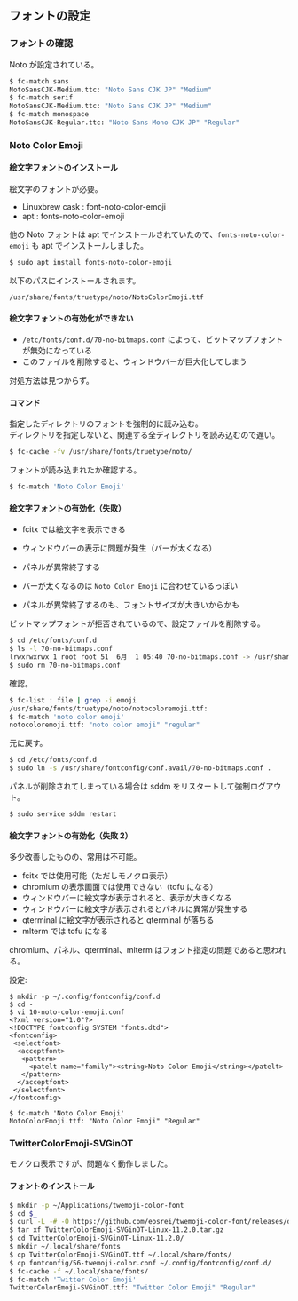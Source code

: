 
## フォントの設定

### フォントの確認

Noto が設定されている。

````sh
$ fc-match sans
NotoSansCJK-Medium.ttc: "Noto Sans CJK JP" "Medium"
$ fc-match serif
NotoSansCJK-Medium.ttc: "Noto Sans CJK JP" "Medium"
$ fc-match monospace
NotoSansCJK-Regular.ttc: "Noto Sans Mono CJK JP" "Regular"
````

### Noto Color Emoji

#### 絵文字フォントのインストール

絵文字のフォントが必要。

- Linuxbrew cask : font-noto-color-emoji
- apt : fonts-noto-color-emoji

他の Noto フォントは apt でインストールされていたので、`fonts-noto-color-emoji` も apt でインストールしました。

````sh
$ sudo apt install fonts-noto-color-emoji
````

以下のパスにインストールされます。

````
/usr/share/fonts/truetype/noto/NotoColorEmoji.ttf                                
````

#### 絵文字フォントの有効化ができない

- `/etc/fonts/conf.d/70-no-bitmaps.conf` によって、ビットマップフォントが無効になっている
- このファイルを削除すると、ウィンドウバーが巨大化してしまう

対処方法は見つからず。

#### コマンド

指定したディレクトリのフォントを強制的に読み込む。  
ディレクトリを指定しないと、関連する全ディレクトリを読み込むので遅い。

````sh
$ fc-cache -fv /usr/share/fonts/truetype/noto/
````

フォントが読み込まれたか確認する。

````sh
$ fc-match 'Noto Color Emoji'
````

#### 絵文字フォントの有効化（失敗）

- fcitx では絵文字を表示できる
- ウィンドウバーの表示に問題が発生（バーが太くなる）
- パネルが異常終了する

- バーが太くなるのは `Noto Color Emoji` に合わせているっぽい
- パネルが異常終了するのも、フォントサイズが大きいからかも

ビットマップフォントが拒否されているので、設定ファイルを削除する。

````sh
$ cd /etc/fonts/conf.d
$ ls -l 70-no-bitmaps.conf
lrwxrwxrwx 1 root root 51  6月  1 05:40 70-no-bitmaps.conf -> /usr/share/fontconfig/conf.avail/70-no-bitmaps.con
$ sudo rm 70-no-bitmaps.conf
````

確認。

````sh
$ fc-list : file | grep -i emoji
/usr/share/fonts/truetype/noto/notocoloremoji.ttf:
$ fc-match 'noto color emoji'
notocoloremoji.ttf: "noto color emoji" "regular"
````

元に戻す。

````sh
$ cd /etc/fonts/conf.d
$ sudo ln -s /usr/share/fontconfig/conf.avail/70-no-bitmaps.conf .
````

パネルが削除されてしまっている場合は sddm をリスタートして強制ログアウト。

````sh
$ sudo service sddm restart
````

#### 絵文字フォントの有効化（失敗 2）

多少改善したものの、常用は不可能。

- fcitx では使用可能（ただしモノクロ表示）
- chromium の表示画面では使用できない（tofu になる）
- ウィンドウバーに絵文字が表示されると、表示が大きくなる
- ウィンドウバーに絵文字が表示されるとパネルに異常が発生する
- qterminal に絵文字が表示されると qterminal が落ちる
- mlterm では tofu になる

chromium、パネル、qterminal、mlterm はフォント指定の問題であると思われる。

設定:
````
$ mkdir -p ~/.config/fontconfig/conf.d
$ cd -
$ vi 10-noto-color-emoji.conf 
<?xml version="1.0"?>
<!DOCTYPE fontconfig SYSTEM "fonts.dtd">
<fontconfig>
 <selectfont>
  <acceptfont>
   <pattern>
     <patelt name="family"><string>Noto Color Emoji</string></patelt>
   </pattern>
  </acceptfont>
 </selectfont>
</fontconfig>

$ fc-match 'Noto Color Emoji'
NotoColorEmoji.ttf: "Noto Color Emoji" "Regular"
````

### TwitterColorEmoji-SVGinOT

モノクロ表示ですが、問題なく動作しました。

#### フォントのインストール

````sh
$ mkdir -p ~/Applications/twemoji-color-font
$ cd $_
$ curl -L -# -O https://github.com/eosrei/twemoji-color-font/releases/download/v11.2.0/TwitterColorEmoji-SVGinOT-Linux-11.2.0.tar.gz
$ tar xf TwitterColorEmoji-SVGinOT-Linux-11.2.0.tar.gz 
$ cd TwitterColorEmoji-SVGinOT-Linux-11.2.0/
$ mkdir ~/.local/share/fonts
$ cp TwitterColorEmoji-SVGinOT.ttf ~/.local/share/fonts/
$ cp fontconfig/56-twemoji-color.conf ~/.config/fontconfig/conf.d/
$ fc-cache -f ~/.local/share/fonts/
$ fc-match 'Twitter Color Emoji'
TwitterColorEmoji-SVGinOT.ttf: "Twitter Color Emoji" "Regular"
````